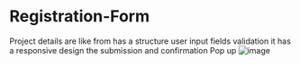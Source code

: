 # Registration-Form
Project details are like from has a structure user input fields validation it has a responsive design the submission and confirmation Pop up 
![image](https://github.com/Dtanmay-02/Registration-Form/assets/85405920/d4e89d34-25bd-4cab-a368-011ee0fa5941)
